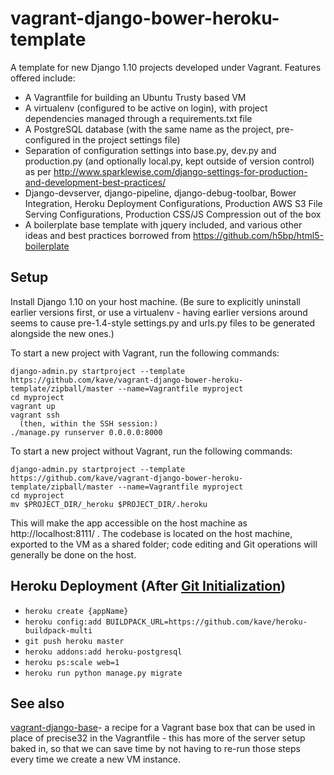 vagrant-django-bower-heroku-template
=======

A template for new Django 1.10 projects developed under Vagrant. Features offered include:

* A Vagrantfile for building an Ubuntu Trusty based VM
* A virtualenv (configured to be active on login), with project dependencies managed through a requirements.txt file
* A PostgreSQL database (with the same name as the project, pre-configured in the project settings file)
* Separation of configuration settings into base.py, dev.py and production.py (and optionally local.py, kept outside
  of version control) as per http://www.sparklewise.com/django-settings-for-production-and-development-best-practices/
* Django-devserver, django-pipeline, django-debug-toolbar, Bower Integration, Heroku Deployment Configurations, Production AWS S3 File Serving Configurations, Production CSS/JS Compression out of the box
* A boilerplate base template with jquery included, and various other ideas and best practices borrowed from https://github.com/h5bp/html5-boilerplate

Setup
------------
Install Django 1.10 on your host machine. (Be sure to explicitly uninstall earlier versions first, or use a virtualenv -
having earlier versions around seems to cause pre-1.4-style settings.py and urls.py files to be generated alongside the
new ones.)

To start a new project with Vagrant, run the following commands:

    django-admin.py startproject --template https://github.com/kave/vagrant-django-bower-heroku-template/zipball/master --name=Vagrantfile myproject
    cd myproject
    vagrant up
    vagrant ssh
      (then, within the SSH session:)
    ./manage.py runserver 0.0.0.0:8000
    
To start a new project without Vagrant, run the following commands:

    django-admin.py startproject --template https://github.com/kave/vagrant-django-bower-heroku-template/zipball/master --name=Vagrantfile myproject
    cd myproject
    mv $PROJECT_DIR/_heroku $PROJECT_DIR/.heroku    

This will make the app accessible on the host machine as http://localhost:8111/ . The codebase is located on the host
machine, exported to the VM as a shared folder; code editing and Git operations will generally be done on the host.


Heroku Deployment (After [Git Initialization](http://git-scm.com/book/en/v2/Git-Basics-Getting-a-Git-Repository))
-----
* `heroku create {appName}`
* `heroku config:add BUILDPACK_URL=https://github.com/kave/heroku-buildpack-multi`
* `git push heroku master`
* `heroku addons:add heroku-postgresql`
* `heroku ps:scale web=1`
* `heroku run python manage.py migrate`

See also
--------
[vagrant-django-base](https://github.com/torchbox/vagrant-django-base)- a recipe for a Vagrant base box that can be used in place of precise32
in the Vagrantfile - this has more of the server setup baked in, so that we can save time by not having to re-run those
steps every time we create a new VM instance.
